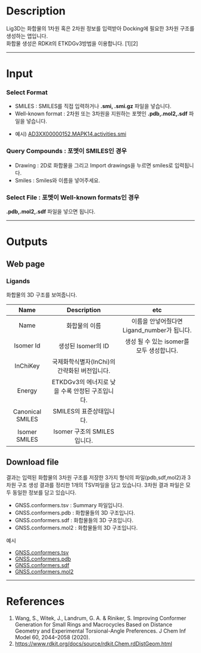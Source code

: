 # Description 

Lig3D는 화합물의 1차원 혹은 2차원 정보를 입력받아 Docking에 필요한 3차원 구조를 생성하는 앱입니다. \
화합물 생성은 RDKit의 ETKDGv3방법을 이용합니다. [1][2]

---
# Input
### Select Format
 - SMILES : SMILES를 직접 입력하거나 <b>.smi, .smi.gz</b> 파일을 넣습니다. 
 - Well-known format : 2차원 또는 3차원을 지원하는 포멧인 <b>.pdb,.mol2,.sdf</b> 파일을 넣습니다.

* 예시) [AD3XX00000152.MAPK14.activities.smi](AD3XX00000152.MAPK14.activities.smi)

### Query Compounds : 포멧이 SMILES인 경우
 - Drawing : 2D로 화합물을 그리고 Import drawings을 누르면 smiles로 입력됩니다.
 - Smiles : Smiles와 이름을 넣어주세요.

### Select File : 포멧이 Well-known formats인 경우
<b>.pdb,.mol2,.sdf</b> 파일을 넣으면 됩니다.

---
# Outputs
## Web page
### Ligands
화합물의 3D 구조를 보여줍니다.

|Name|Description|etc|
|:-:|:-:|:-:|
|Name|화합물의 이름|이름을 안넣어줬다면 Ligand_number가 됩니다.|
|Isomer Id|생성된 Isomer의 ID|생성 될 수 있는 isomer를 모두 생성합니다.|
|InChiKey|국제화학식별자(InChi)의 간략화된 버전입니다.||
|Energy|ETKDGv3의 에너지로 낮을 수록 안정된 구조입니다.||
|Canonical SMILES|SMILES의 표준상태입니다.||
|Isomer SMILES|Isomer 구조의 SMILES입니다.||

## Download file

결과는 입력된 화합물의 3차원 구조를 저장한 3가지 형식의 파일(pdb,sdf,mol2)과 3차원 구조 생성 결과를 정리한 1개의 TSV파일을 담고 있습니다. 3차원 결과 파일은 모두 동일한 정보를 담고 있습니다.

 - GNSS.conformers.tsv : Summary 파일입니다.
 - GNSS.conformers.pdb : 화합물들의 3D 구조입니다.
 - GNSS.conformers.sdf : 화합물들의 3D 구조입니다.
 - GNSS.conformers.mol2 : 화합물들의 3D 구조입니다.

 예시
* [GNSS.conformers.tsv](GNSS.conformers.tsv)
* [GNSS.conformers.pdb](GNSS.conformers.pdb)
* [GNSS.conformers.sdf](GNSS.conformers.sdf)
* [GNSS.conformers.mol2](GNSS.conformers.mol2)

---
# References
1. Wang, S., Witek, J., Landrum, G. A. & Riniker, S. Improving Conformer Generation for Small Rings and Macrocycles Based on Distance Geometry and Experimental Torsional-Angle Preferences. J Chem Inf Model 60, 2044–2058 (2020).
2. https://www.rdkit.org/docs/source/rdkit.Chem.rdDistGeom.html
